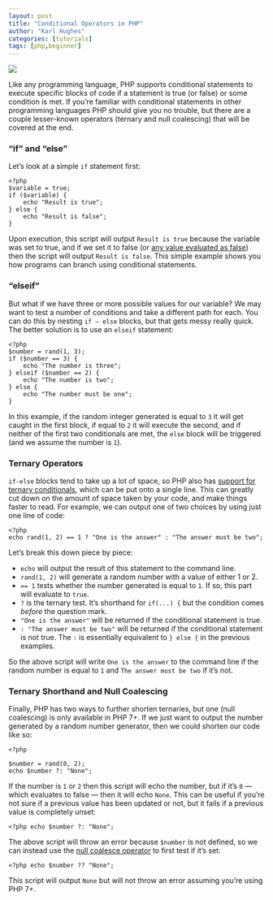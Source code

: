 ```yaml
---
layout: post
title: "Conditional Operators in PHP"
author: "Karl Hughes"
categories: [tutorials]
tags: [php,beginner]
---
```


![](https://i.imgur.com/uX7KDjy.jpg)

Like any programming language, PHP supports conditional statements to execute
specific blocks of code if a statement is true (or false) or some condition is
met. If you’re familiar with conditional statements in other programming
languages PHP should give you no trouble, but there are a couple lesser-known
operators (ternary and null coalescing) that will be covered at the end.

### “if” and “else”

Let’s look at a simple `if` statement first:

    <?php
    $variable = true;
    if ($variable) {
        echo "Result is true";
    } else {
        echo "Result is false";
    }

Upon execution, this script will output `Result is true` because the variable
was set to true, and if we set it to false (or [any value evaluated as
false](http://php.net/manual/en/types.comparisons.php)) then the script will
output `Result is false`. This simple example shows you how programs can branch
using conditional statements.

### “elseif”

But what if we have three or more possible values for our variable? We may want
to test a number of conditions and take a different path for each. You can do
this by nesting `if — else` blocks, but that gets messy really quick. The better
solution is to use an `elseif` statement:

    <?php
    $number = rand(1, 3);
    if ($number == 3) {
        echo "The number is three";
    } elseif ($number == 2) {
        echo "The number is two";
    } else {
        echo "The number must be one";
    }

In this example, if the random integer generated is equal to `3` it will get
caught in the first block, if equal to `2` it will execute the second, and if
neither of the first two conditionals are met, the `else` block will be
triggered (and we assume the number is `1`).

### Ternary Operators

`if-else` blocks tend to take up a lot of space, so PHP also has [support for
ternary
conditionals](https://davidwalsh.name/php-shorthand-if-else-ternary-operators),
which can be put onto a single line. This can greatly cut down on the amount of
space taken by your code, and make things faster to read. For example, we can
output one of two choices by using just one line of code:

    <?php
    echo rand(1, 2) == 1 ? "One is the answer" : "The answer must be two";

Let’s break this down piece by piece:

* `echo` will output the result of this statement to the command line.
* `rand(1, 2)` will generate a random number with a value of either 1 or 2.
* `== 1` tests whether the number generated is equal to `1`. If so, this part will
evaluate to `true`.
* `?` is the ternary test. It’s shorthand for `if(...) {` but the condition comes
*before* the question mark.
* `"One is the answer"` will be returned if the conditional statement is true.
* `: "The answer must be two"` will be returned if the conditional statement is
not true. The `:` is essentially equivalent to `} else {` in the previous
examples.

So the above script will write `One is the answer` to the command line if the
random number is equal to `1` and `The answer must be two` if it’s not.

### Ternary Shorthand and Null Coalescing

Finally, PHP has two ways to further shorten ternaries, but one (null
coalescing) is only available in PHP 7+. If we just want to output the number
generated by a random number generator, then we could shorten our code like so:

    <?php

    $number = rand(0, 2);
    echo $number ?: "None";

If the number is `1` or `2` then this script will echo the number, but if it’s
`0` — which evaluates to false — then it will echo `None`. This can be useful if
you’re not sure if a previous value has been updated or not, but it fails if a
previous value is completely unset:

    <?php echo $number ?: "None";

The above script will throw an error because `$number` is not defined, so we can
instead use the [null coalesce
operator](https://lornajane.net/posts/2015/new-in-php-7-null-coalesce-operator)
to first test if it’s set:

    <?php echo $number ?? "None";

This script will output `None` but will not throw an error assuming you’re using
PHP 7+.
